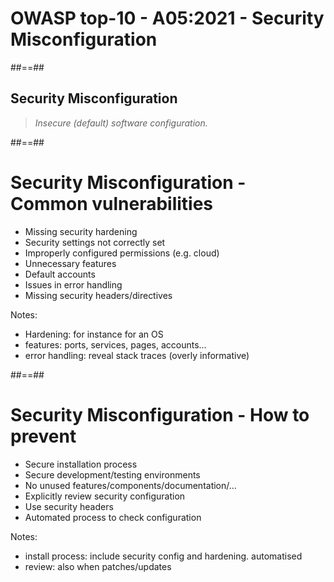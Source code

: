 <!-- .slide: class="transition" -->
# OWASP top-10 - A05:2021 - Security Misconfiguration



##==##
<!-- .slide: class="quote-slide" -->

## Security Misconfiguration

<blockquote>
<cite>
  Insecure (default) software configuration.
</cite>
</blockquote>



##==##

# Security Misconfiguration - Common vulnerabilities

- Missing security hardening
- Security settings not correctly set
- Improperly configured permissions (e.g. cloud)
- Unnecessary features
- Default accounts
- Issues in error handling
- Missing security headers/directives
<!-- .element: class="list-fragment" -->

Notes:
- Hardening: for instance for an OS
- features: ports, services, pages, accounts...
- error handling: reveal stack traces (overly informative)


##==##

# Security Misconfiguration - How to prevent

- Secure installation process
- Secure development/testing environments
- No unused features/components/documentation/...
- Explicitly review security configuration
- Use security headers
- Automated process to check configuration
<!-- .element: class="list-fragment" -->

Notes:
- install process: include security config and hardening. automatised
- review: also when patches/updates

